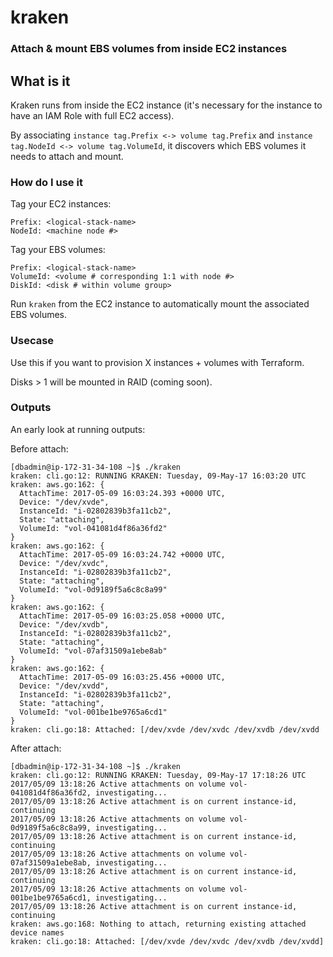 # kraken
### Attach & mount EBS volumes from inside EC2 instances

## What is it

Kraken runs from inside the EC2 instance (it's necessary for the instance to have an IAM Role with full EC2 access). 

By associating `instance tag.Prefix <-> volume tag.Prefix` and `instance tag.NodeId <-> volume tag.VolumeId`, it discovers which EBS volumes it needs to attach and mount.

### How do I use it

Tag your EC2 instances:

```
Prefix: <logical-stack-name>
NodeId: <machine node #>
```

Tag your EBS volumes:

```
Prefix: <logical-stack-name>
VolumeId: <volume # corresponding 1:1 with node #>
DiskId: <disk # within volume group>
```

Run `kraken` from the EC2 instance to automatically mount the associated EBS volumes.

### Usecase

Use this if you want to provision X instances + volumes with Terraform.

Disks > 1 will be mounted in RAID (coming soon).

### Outputs

An early look at running outputs:

Before attach:

```
[dbadmin@ip-172-31-34-108 ~]$ ./kraken
kraken: cli.go:12: RUNNING KRAKEN: Tuesday, 09-May-17 16:03:20 UTC
kraken: aws.go:162: {
  AttachTime: 2017-05-09 16:03:24.393 +0000 UTC,
  Device: "/dev/xvde",
  InstanceId: "i-02802839b3fa11cb2",
  State: "attaching",
  VolumeId: "vol-041081d4f86a36fd2"
}
kraken: aws.go:162: {
  AttachTime: 2017-05-09 16:03:24.742 +0000 UTC,
  Device: "/dev/xvdc",
  InstanceId: "i-02802839b3fa11cb2",
  State: "attaching",
  VolumeId: "vol-0d9189f5a6c8c8a99"
}
kraken: aws.go:162: {
  AttachTime: 2017-05-09 16:03:25.058 +0000 UTC,
  Device: "/dev/xvdb",
  InstanceId: "i-02802839b3fa11cb2",
  State: "attaching",
  VolumeId: "vol-07af31509a1ebe8ab"
}
kraken: aws.go:162: {
  AttachTime: 2017-05-09 16:03:25.456 +0000 UTC,
  Device: "/dev/xvdd",
  InstanceId: "i-02802839b3fa11cb2",
  State: "attaching",
  VolumeId: "vol-001be1be9765a6cd1"
}
kraken: cli.go:18: Attached: [/dev/xvde /dev/xvdc /dev/xvdb /dev/xvdd
```

After attach:

```
[dbadmin@ip-172-31-34-108 ~]$ ./kraken
kraken: cli.go:12: RUNNING KRAKEN: Tuesday, 09-May-17 17:18:26 UTC
2017/05/09 13:18:26 Active attachments on volume vol-041081d4f86a36fd2, investigating...
2017/05/09 13:18:26 Active attachment is on current instance-id, continuing
2017/05/09 13:18:26 Active attachments on volume vol-0d9189f5a6c8c8a99, investigating...
2017/05/09 13:18:26 Active attachment is on current instance-id, continuing
2017/05/09 13:18:26 Active attachments on volume vol-07af31509a1ebe8ab, investigating...
2017/05/09 13:18:26 Active attachment is on current instance-id, continuing
2017/05/09 13:18:26 Active attachments on volume vol-001be1be9765a6cd1, investigating...
2017/05/09 13:18:26 Active attachment is on current instance-id, continuing
kraken: aws.go:168: Nothing to attach, returning existing attached device names
kraken: cli.go:18: Attached: [/dev/xvde /dev/xvdc /dev/xvdb /dev/xvdd]
```
